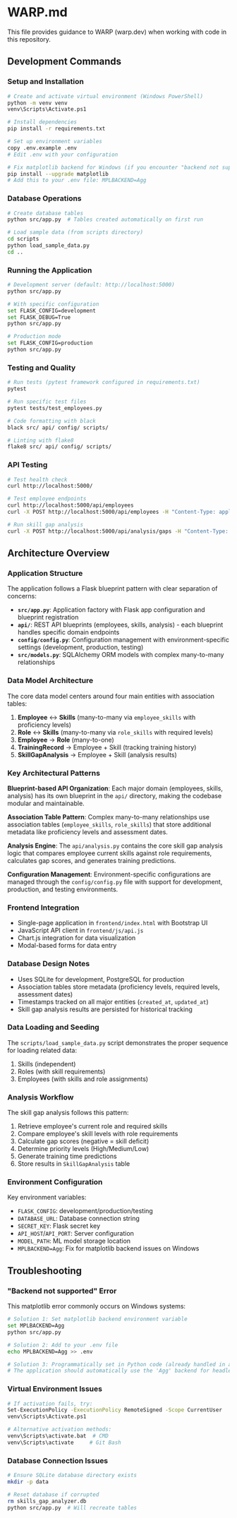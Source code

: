 # WARP.md

This file provides guidance to WARP (warp.dev) when working with code in this repository.

## Development Commands

### Setup and Installation
```bash
# Create and activate virtual environment (Windows PowerShell)
python -m venv venv
venv\Scripts\Activate.ps1

# Install dependencies
pip install -r requirements.txt

# Set up environment variables
copy .env.example .env
# Edit .env with your configuration

# Fix matplotlib backend for Windows (if you encounter "backend not supported" error)
pip install --upgrade matplotlib
# Add this to your .env file: MPLBACKEND=Agg
```

### Database Operations
```bash
# Create database tables
python src/app.py  # Tables created automatically on first run

# Load sample data (from scripts directory)
cd scripts
python load_sample_data.py
cd ..
```

### Running the Application
```bash
# Development server (default: http://localhost:5000)
python src/app.py

# With specific configuration
set FLASK_CONFIG=development
set FLASK_DEBUG=True
python src/app.py

# Production mode
set FLASK_CONFIG=production
python src/app.py
```

### Testing and Quality
```bash
# Run tests (pytest framework configured in requirements.txt)
pytest

# Run specific test files
pytest tests/test_employees.py

# Code formatting with black
black src/ api/ config/ scripts/

# Linting with flake8
flake8 src/ api/ config/ scripts/
```

### API Testing
```bash
# Test health check
curl http://localhost:5000/

# Test employee endpoints
curl http://localhost:5000/api/employees
curl -X POST http://localhost:5000/api/employees -H "Content-Type: application/json" -d "{\"employee_id\":\"EMP001\",\"first_name\":\"John\",\"last_name\":\"Doe\",\"email\":\"john.doe@company.com\"}"

# Run skill gap analysis
curl -X POST http://localhost:5000/api/analysis/gaps -H "Content-Type: application/json" -d "{}"
```

## Architecture Overview

### Application Structure
The application follows a Flask blueprint pattern with clear separation of concerns:

- **`src/app.py`**: Application factory with Flask app configuration and blueprint registration
- **`api/`**: REST API blueprints (employees, skills, analysis) - each blueprint handles specific domain endpoints
- **`config/config.py`**: Configuration management with environment-specific settings (development, production, testing)
- **`src/models.py`**: SQLAlchemy ORM models with complex many-to-many relationships

### Data Model Architecture
The core data model centers around four main entities with association tables:

1. **Employee** ↔ **Skills** (many-to-many via `employee_skills` with proficiency levels)
2. **Role** ↔ **Skills** (many-to-many via `role_skills` with required levels)  
3. **Employee** → **Role** (many-to-one)
4. **TrainingRecord** → Employee + Skill (tracking training history)
5. **SkillGapAnalysis** → Employee + Skill (analysis results)

### Key Architectural Patterns

**Blueprint-based API Organization**: Each major domain (employees, skills, analysis) has its own blueprint in the `api/` directory, making the codebase modular and maintainable.

**Association Table Pattern**: Complex many-to-many relationships use association tables (`employee_skills`, `role_skills`) that store additional metadata like proficiency levels and assessment dates.

**Analysis Engine**: The `api/analysis.py` contains the core skill gap analysis logic that compares employee current skills against role requirements, calculates gap scores, and generates training predictions.

**Configuration Management**: Environment-specific configurations are managed through the `config/config.py` file with support for development, production, and testing environments.

### Frontend Integration
- Single-page application in `frontend/index.html` with Bootstrap UI
- JavaScript API client in `frontend/js/api.js` 
- Chart.js integration for data visualization
- Modal-based forms for data entry

### Database Design Notes
- Uses SQLite for development, PostgreSQL for production
- Association tables store metadata (proficiency levels, required levels, assessment dates)
- Timestamps tracked on all major entities (`created_at`, `updated_at`)
- Skill gap analysis results are persisted for historical tracking

### Data Loading and Seeding
The `scripts/load_sample_data.py` script demonstrates the proper sequence for loading related data:
1. Skills (independent)
2. Roles (with skill requirements) 
3. Employees (with skills and role assignments)

### Analysis Workflow
The skill gap analysis follows this pattern:
1. Retrieve employee's current role and required skills
2. Compare employee's skill levels with role requirements  
3. Calculate gap scores (negative = skill deficit)
4. Determine priority levels (High/Medium/Low)
5. Generate training time predictions
6. Store results in `SkillGapAnalysis` table

### Environment Configuration
Key environment variables:
- `FLASK_CONFIG`: development/production/testing
- `DATABASE_URL`: Database connection string
- `SECRET_KEY`: Flask secret key
- `API_HOST`/`API_PORT`: Server configuration
- `MODEL_PATH`: ML model storage location
- `MPLBACKEND=Agg`: Fix for matplotlib backend issues on Windows

## Troubleshooting

### "Backend not supported" Error
This matplotlib error commonly occurs on Windows systems:

```bash
# Solution 1: Set matplotlib backend environment variable
set MPLBACKEND=Agg
python src/app.py

# Solution 2: Add to your .env file
echo MPLBACKEND=Agg >> .env

# Solution 3: Programmatically set in Python code (already handled in analysis.py)
# The application should automatically use the 'Agg' backend for headless operations
```

### Virtual Environment Issues
```bash
# If activation fails, try:
Set-ExecutionPolicy -ExecutionPolicy RemoteSigned -Scope CurrentUser
venv\Scripts\Activate.ps1

# Alternative activation methods:
venv\Scripts\activate.bat  # CMD
venv\Scripts\activate     # Git Bash
```

### Database Connection Issues
```bash
# Ensure SQLite database directory exists
mkdir -p data

# Reset database if corrupted
rm skills_gap_analyzer.db
python src/app.py  # Will recreate tables
```
